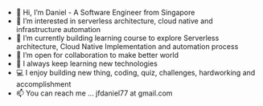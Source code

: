 - 👋 Hi, I’m Daniel - A Software Engineer from Singapore
- 👀 I’m interested in serverless architecture, cloud native and infrastructure automation
- 🌱 I’m currently building learning course to explore Serverless architecture, Cloud Native Implementation and automation process
- 💞️ I’m open for collaboration to make better world
- :open_book: I always keep learning new technologies
- :computer: I enjoy building new thing, coding, quiz, challenges, hardworking and accomplishment
- 📫 You can reach me ... jfdaniel77 at gmail.com

<!---
jfdaniel77/jfdaniel77 is a ✨ special ✨ repository because its `README.md` (this file) appears on your GitHub profile.
You can click the Preview link to take a look at your changes.
--->
